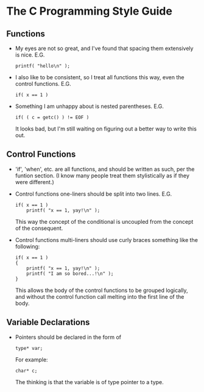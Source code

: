 The C Programming Style Guide
=============================

Functions
---------

*	My eyes are not so great, and I've found that spacing them extensively is nice. E.G.

		printf( "hello\n" );

*	I also like to be consistent, so I treat all functions this way, even the control functions. E.G.

		if( x == 1 )

*	Something I am unhappy about is nested parentheses. E.G.

		if( ( c = getc() ) != EOF )

	It looks bad, but I'm still waiting on figuring out a better way to write this out.

Control Functions
-----------------

*	'if', 'when', etc. are all functions, and should be written as such, per the funtion section. (I know many people treat them stylistically as if they were different.)

*	Control functions one-liners should be split into two lines. E.G.

		if( x == 1 )
			printf( "x == 1, yay!\n" );

	This way the concept of the conditional is uncoupled from the concept of the consequent.

*	Control functions multi-liners should use curly braces something like the following:

		if( x == 1 )
		{
			printf( "x == 1, yay!\n" );
			printf( "I am so bored...!\n" );
		}

	This allows the body of the control functions to be grouped logically, and without the control function call melting into the first line of the body.

Variable Declarations
---------------------

*	Pointers should be declared in the form of

		type* var;

	For example:

		char* c;

	The thinking is that the variable is of type pointer to a type.
